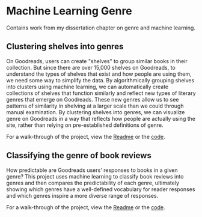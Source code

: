 # Machine Learning Genre
Contains work from my dissertation chapter on genre and machine learning.

## Clustering shelves into genres
On Goodreads, users can create "shelves" to group similar books in their collection. But since there are over 15,000 shelves on Goodreads, to understand the types of shelves that exist and how people are using them, we need some way to simplify the data. By algorithmically grouping shelves into clusters using machine learning, we can automatically create collections of shelves that function similarly and reflect new types of literary genres that emerge on Goodreads. These new genres allow us to see patterns of similarity in shelving at a larger scale than we could through manual examination. By clustering shelves into genres, we can visualize genre on Goodreads in a way that reflects how people are actually using the site, rather than relying on pre-established definitions of genre.

For a walk-through of the project, view the [Readme](https://github.com/ahegel/machine-learning-genre/blob/master/genre_clustering_readme.md) or the [code](https://github.com/ahegel/machine-learning-genre/blob/master/genre_clustering.py).

## Classifying the genre of book reviews
How predictable are Goodreads users' responses to books in a given genre? This project uses machine learning to classify book reviews into genres and then compares the predictability of each genre, ultimately showing which genres have a well-defined vocabulary for reader responses and which genres inspire a more diverse range of responses.

For a walk-through of the project, view the [Readme](https://github.com/ahegel/machine-learning-genre/blob/master/genre_classification_readme.md) or the [code](https://github.com/ahegel/machine-learning-genre/blob/master/genre_classification.py).